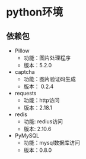 # python环境
## 依赖包
* Pillow
    * 功能：图片处理程序
    * 版本：5.2.0
* captcha
    * 功能：图片验证码生成
    * 版本： 0.2.4
* requests
    * 功能：http访问
    * 版本：2.18.1
* redis
    * 功能: redius访问
    * 版本: 2.10.6
* PyMySQL
    * 功能：mysql数据库访问
    * 版本：0.8.0
    